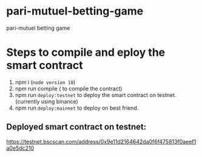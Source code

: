 # pari-mutuel-betting-game
pari-mutuel betting game 

# Steps to compile and eploy the smart contract 
1. npm i (`node version 18`) 
2. npm run compile ( to compile the contract)
3. npm run `deploy:testnet` to deploy the smart contract on testnet. (currently using binance)
4. npm run `deploy:mainnet` to deploy on best friend. 

## Deployed smart contract on testnet: 
https://testnet.bscscan.com/address/0x9e11d2164642da0f6f475813f0aeef1a0e5dc210 

